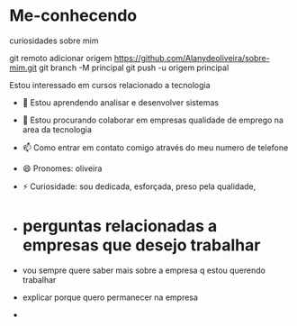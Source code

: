 # Me-conhecendo
curiosidades sobre mim 

git remoto adicionar origem https://github.com/Alanydeoliveira/sobre-mim.git
 git branch -M principal 
git push -u origem principal

Estou interessado em cursos relacionado a tecnologia
- 🌱 Estou aprendendo analisar e desenvolver sistemas
- 💞️ Estou procurando colaborar em empresas qualidade de emprego na area da tecnologia
- 📫 Como entrar em contato comigo através do meu numero de telefone
- 😄 Pronomes: oliveira
- ⚡ Curiosidade: sou dedicada, esforçada, preso pela qualidade,

- # perguntas relacionadas a empresas que desejo trabalhar

- vou sempre quere saber mais sobre a empresa q estou querendo trabalhar
- explicar porque quero permanecer na empresa
- 

